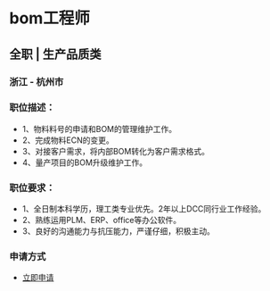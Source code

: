 
# bom工程师
## 全职  |  生产品质类
### 浙江 - 杭州市

### 职位描述：
- 1、物料料号的申请和BOM的管理维护工作。
- 2、完成物料ECN的变更。
- 3、对接客户需求，将内部BOM转化为客户需求格式。
- 4、量产项目的BOM升级维护工作。

### 职位要求：
- 1、全日制本科学历，理工类专业优先。2年以上DCC同行业工作经验。
- 2、熟练运用PLM、ERP、office等办公软件。
- 3、良好的沟通能力与抗压能力，严谨仔细，积极主动。
### 申请方式
- <a href="mailto:hr@tuya.com" title=yourName-bom工程师>立即申请</a>